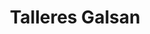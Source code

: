 ---
title: "Talleres Galsan"
url: /fuenteguinaldo/talleres-galsan/
shop: reparación de automóviles
---